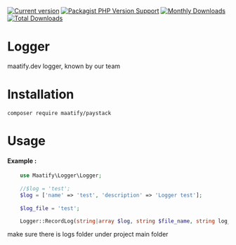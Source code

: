 [![Current version](https://img.shields.io/packagist/v/maatify/logger)](https://packagist.org/packages/maatify/logger)
[![Packagist PHP Version Support](https://img.shields.io/packagist/php-v/maatify/logger)](https://packagist.org/packages/maatify/logger)
[![Monthly Downloads](https://img.shields.io/packagist/dm/maatify/logger)](https://packagist.org/packages/maatify/logger/stats)
[![Total Downloads](https://img.shields.io/packagist/dt/maatify/logger)](https://packagist.org/packages/maatify/logger/stats)

# Logger

maatify.dev logger, known by our team
# Installation

```shell
composer require maatify/paystack
```

# Usage

#### Example :
```PHP
    use Maatify\Logger\Logger;
    
    //$log = 'test';
    $log = ['name' => 'test', 'description' => 'Logger test'];
    
    $log_file = 'test';

    Logger::RecordLog(string|array $log, string $file_name, string log_file_extinsion);
```

make sure there is logs folder under project main folder